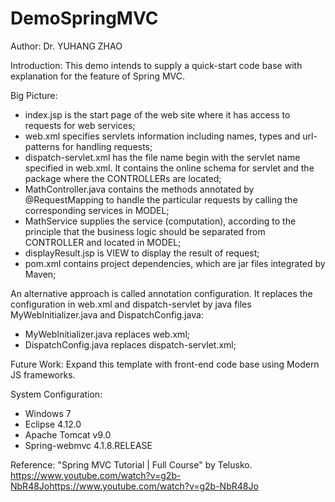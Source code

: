 # DemoSpringMVC

Author: 
Dr. YUHANG ZHAO

Introduction:
This demo intends to supply a quick-start code base with explanation for the feature of Spring MVC.

Big Picture:
- index.jsp is the start page of the web site where it has access to requests for web services;
- web.xml specifies servlets information including names, types and url-patterns for handling requests;
- dispatch-servlet.xml has the file name begin with the servlet name specified in web.xml. 
  It contains the online schema for servlet and the package where the CONTROLLERs are located;
- MathController.java contains the methods annotated by @RequestMapping 
  to handle the particular requests by calling the corresponding services in MODEL;
- MathService supplies the service (computation), 
  according to the principle that the business logic should be separated from CONTROLLER and located in MODEL;
- displayResult.jsp is VIEW to display the result of request;
- pom.xml contains project dependencies, which are jar files integrated by Maven;

An alternative approach is called annotation configuration. 
It replaces the configuration in web.xml and dispatch-servlet by java files MyWebInitializer.java and DispatchConfig.java: 
- MyWebInitializer.java replaces web.xml;
- DispatchConfig.java replaces dispatch-servlet.xml;

Future Work:
Expand this template with front-end code base using Modern JS frameworks. 

System Configuration:
- Windows 7
- Eclipse 4.12.0
- Apache Tomcat v9.0
- Spring-webmvc 4.1.8.RELEASE

Reference:
"Spring MVC Tutorial | Full Course" by Telusko.
https://www.youtube.com/watch?v=g2b-NbR48Johttps://www.youtube.com/watch?v=g2b-NbR48Jo

